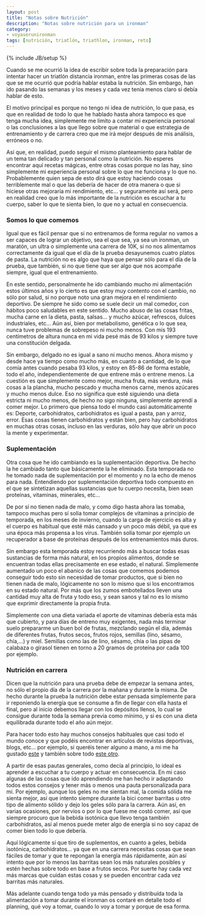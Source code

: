```yaml
---
layout: post
title: "Notas sobre Nutrición"
description: "Notas sobre nutrición para un ironman"
category: 
- voyaserunironman
tags: [nutrición, triatlón, triathlon, ironman, reto]
---
```

{% include JB/setup %}

Cuando se me ocurrió la idea de escribir sobre toda la preparación para intentar hacer un triatlón distancia ironman, entre las primeras cosas de las que se me ocurrió que podría hablar estaba la nutrición. Sin embargo, han ido pasando las semanas y los meses y cada vez tenía menos claro si debía hablar de esto.

El motivo principal es porque no tengo ni idea de nutrición, lo que pasa, es que en realidad de todo lo que he hablado hasta ahora tampoco es que tenga mucha idea, simplemente me limito a contar mi experiencia personal o las conclusiones a las que llego sobre que material o que estrategia de entrenamiento y de carrera creo que me irá mejor después de mis análisis, erróneos o no.

Así que, en realidad, puedo seguir el mismo planteamiento para hablar de un tema tan delicado y tan personal como la nutrición. No esperes encontrar aquí recetas mágicas, entre otras cosas porque no las hay, sino simplemente mi experiencia personal sobre lo que me funciona y lo que no. Probablemente quien sepa de esto dirá que estoy haciendo cosas terriblemente mal o que las debería de hacer de otra manera o que si hiciese otras mejoraría mi rendimiento, etc... y seguramente así será, pero en realidad creo que lo más importante de la nutrición es escuchar a tu cuerpo, saber lo que te sienta bien, lo que no y actual en consecuencia.

### Somos lo que comemos

Igual que es fácil pensar que si no entrenamos de forma regular no vamos a ser capaces de lograr un objetivo, sea el que sea, ya sea un ironman, un maratón, un ultra o simplemente una carrera de 10K, si no nos alimentamos correctamente da igual que el día de la prueba desayunemos cuatro platos de pasta. La nutrición no es algo que haya que pensar sólo para el día de la prueba, que también, si no que tiene que ser algo que nos acompañe siempre, igual que el entrenamiento.

En este sentido, personalmente he ido cambiando mucho mi alimentación estos últimos años y lo cierto es que estoy muy contento con el cambio, no sólo por salud, si no porque noto una gran mejora en el rendimiento deportivo. De siempre he sido como se suele decir un mal comedor, con hábitos poco saludables en este sentido. Mucho abuso de las cosas fritas, mucha carne en la dieta, pasta, salsas... y mucho azúcar, refrescos, dulces industriales, etc... Aún así, bien por metabolismo, genética o lo que sea, nunca tuve problemas de sobrepeso ni mucho menos. Con mis 193 centímetros de altura nunca en mi vida pesé más de 93 kilos y siempre tuve una constitución delgada.

Sin embargo, delgado no es igual a sano ni mucho menos. Ahora mismo y desde hace ya tiempo como mucho más, en cuanto a cantidad, de lo que comía antes cuando pesaba 93 kilos, y estoy en 85-86 de forma estable, todo el año, independientemente de que entrene más o entrene menos. La cuestión es que simplemente como mejor, mucha fruta, más verdura, más cosas a la plancha, mucho pescado y mucha menos carne, menos azúcares y mucho menos dulce. Eso no significa que esté siguiendo una dieta estricta ni mucho menos, de hecho no sigo ninguna, simplemente aprendí a comer mejor. Lo primero que piensa todo el mundo casi automáticamente es: Deporte, carbohidratos, carbohidratos es igual a pasta, pan y arroz, error. Esas cosas tienen carbohidratos y están bien, pero hay carbohidratos en muchas otras cosas, incluso en las verduras, sólo hay que abrir un poco la mente y experimentar.

### Suplementación

Otra cosa que he ido cambiando es la suplementación deportiva. De hecho la he cambiado tanto que básicamente la he eliminado. Esta temporada no he tomado nada de suplementación por el momento y no la echo de menos para nada. Entendiendo por suplementación deportiva todo compuesto en el que se sintetizan aquellas sustancias que tu cuerpo necesita, bien sean proteínas, vitaminas, minerales, etc...

De por sí no tienen nada de malo, y como digo hasta ahora las tomaba, tampoco muchas pero sí solía tomar complejos de vitaminas a principio de temporada, en los meses de invierno, cuando la carga de ejercicio es alta y el cuerpo es habitual que esté más cansado y un poco más débil, ya que es una época más propensa a los virus. También solía tomar por ejemplo un recuperador a base de proteínas después de los entrenamientos más duros.

Sin embargo esta temporada estoy recurriendo más a buscar todas esas sustancias de forma más natural, en los propios alimentos, donde se encuentran todas ellas precisamente en ese estado, el natural. Simplemente aumentado un poco el abanico de las cosas que comemos podemos conseguir todo esto sin necesidad de tomar productos, que si bien no tienen nada de malo, lógicamente no son lo mismo que si los encontramos en su estado natural. Por más que los zumos embotellados lleven una cantidad muy alta de fruta y todo eso, y sean sanos y tal no es lo mismo que exprimir directamente la propia fruta.

Simplemente con una dieta variada el aporte de vitaminas debería esta más que cubierto, y para días de entreno muy exigentes, nada más terminar suelo prepararme un buen bol de frutas, mezclando según el día, además de diferentes frutas, frutos secos, frutos rojos, semillas (lino, sésamo, chía,...) y miel. Semillas como las de lino, sésamo, chía o las pipas de calabaza o girasol tienen en torno a 20 gramos de proteína por cada 100 por ejemplo.

### Nutrición en carrera

Dicen que la nutrición para una prueba debe de empezar la semana antes, no sólo el propio día de la carrera por la mañana y durante la misma. De hecho durante la prueba la nutrición debe estar pensada simplemente para ir reponiendo la energía que se consume a fin de llegar con ella hasta el final, pero al inicio debemos llegar con los depósitos llenos, lo cual se consigue durante toda la semana previa como mínimo, y si es con una dieta equilibrada durante todo el año aún mejor.

Para hacer todo esto hay muchos consejos habituales que casi todo el mundo conoce y que podéis encontrar en artículos de revistas deportivas, blogs, etc... por ejemplo, si queréis tener alguno a mano, a mi me ha gustado [este](http://www.triatlonweb.es/salud/dietetica/articulo/estrategia-nutricional-enfrentarse-ironman) y también sobre todo [este otro](https://www.alimmenta.com/dietista-nutricionista-deportivo/dieta-para-triatletas/dieta-para-medio-ironman/).

A partir de esas pautas generales, como decía al principio, lo ideal es aprender a escuchar a tu cuerpo y actuar en consecuencia. En mi caso algunas de las cosas que ido aprendiendo me han hecho ir adaptando todos estos consejos y tener más o menos una pauta personalizada para mí. Por ejemplo, aunque los geles no me sientan mal, la comida sólida me sienta mejor, así que intento siempre durante la bici comer barritas u otro tipo de alimento sólido y dejo los geles sólo para la carrera. Aún así, en varias ocasiones, por nervios o por lo que fuese me costó comer, así que siempre procuro que la bebida isotónica que llevo tenga también carbohidratos, así al menos puede meter algo de energía si no soy capaz de comer bien todo lo que debería.

Aquí lógicamente sí que tiro de suplementos, en cuanto a geles, bebida isotónica, carbohidratos... ya que en una carrera necesitas cosas que sean fáciles de tomar y que te repongan la energía más rápidamente, aún así intento que por lo menos las barritas sean los más naturales posibles y estén hechas sobre todo en base a frutos secos. Por suerte hay cada vez más marcas que cuidan estas cosas y se pueden encontrar cada vez barritas más naturales.

Más adelante cuando tenga todo ya más pensado y distribuída toda la alimentación a tomar durante el ironman os contaré en detalle todo el planning, qué voy a tomar, cuando lo voy a tomar y porque de esa forma.


